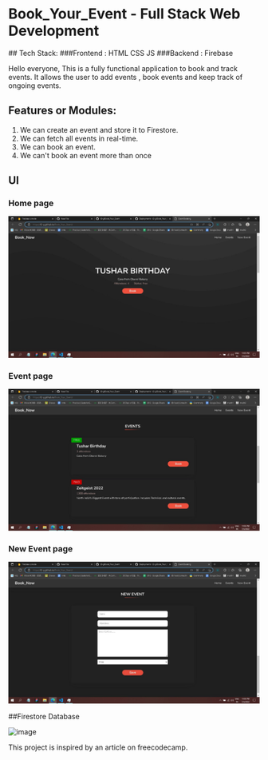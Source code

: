 # Book_Your_Event - Full Stack Web Development 
<href src="https://t2-g.github.io/Book_Your_Event/"> 
## Tech Stack:
###Frontend : HTML CSS JS
###Backend : Firebase


Hello everyone,
This is a fully functional application to book and track events. It allows the user to add events , book events and keep track of ongoing events.

## Features or Modules:
1. We can create an event and store it to Firestore.
2. We can fetch all events in real-time.
3. We can book an event.
4. We can't book an event more than once

## UI
### Home page
<img src="screenshots/WhatsApp Image 2022-07-03 at 11.06.03 PM.jpeg" width="1000">

### Event page
<img src="screenshots/WhatsApp Image 2022-07-03 at 11.06.19 PM.jpeg" width="1000">
  
### New Event page
<img src="screenshots/WhatsApp Image 2022-07-03 at 11.06.35 PM.jpeg" width="1000">
  
##Firestore Database
  
![image](https://user-images.githubusercontent.com/89742029/177051297-f173e665-8013-4713-89d8-6a4f122e1a69.png)

This project is inspired by an article on freecodecamp.
